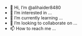 - 👋 Hi, I’m @alihaider8480
- 👀 I’m interested in ...
- 🌱 I’m currently learning ...
- 💞️ I’m looking to collaborate on ...
- 📫 How to reach me ...

<!---
Hi I'm Java Developer. And Currently Working On Teresol PVT As a Software Design Engineer.
Skills

Java Core,
OOP Concept
Spring FrameWork
Quarkus
Hibernate
Reactive Programming
Mutiny RedHat
ORM
MAVEN Tool
Html
Css 5
JavaScript
Vue.Js
JspAndServilet
SQL
MYSQL

--->
